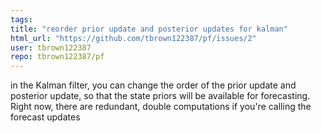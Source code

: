 ```yaml
---
tags: 
title: "reorder prior update and posterior updates for kalman"
html_url: "https://github.com/tbrown122387/pf/issues/2"
user: tbrown122387
repo: tbrown122387/pf
---
```


in the Kalman filter, you can change the order of the prior update and posterior update, so that the state priors will be available for forecasting. Right now, there are redundant, double computations if you're calling the forecast updates

